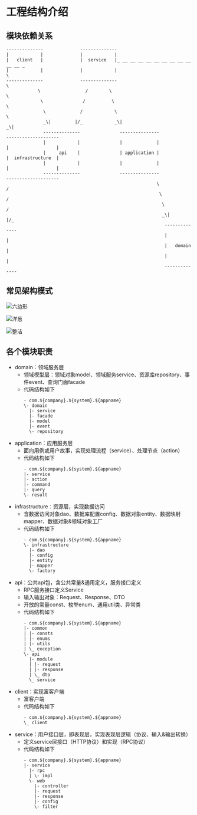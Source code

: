 # 工程结构介绍

## 模块依赖关系

    --------------              --------------
    |            |              |            |
    |   client   |              |  service   |_ __ __ __ __ __ __ __ __ __ __ __ _
    |            |              |            |                                    \                          
    --------------              --------------                                     \                          
                \                 /        \                                        \                          
                 \               /          \                                        \                          
                  \             /            \                                        \                          
                  _\|         |/_            _\|                                      _\|                        
                  --------------               ---------------               --------------------             
                  |            |               |             |               |                  |              
                  |     api    |               | application |               |  infrastructure  |              
                  |            |               |             |               |                  |              
                  --------------               ---------------               --------------------              
                                                             \                  /                                 
                                                              \                /                                 
                                                               \              /                                 
                                                               _\|          |/_                                 
                                                                --------------                                
                                                                |            |                                 
                                                                |   domain   | 
                                                                |            |
                                                                --------------

## 常见架构模式
![六边形](六边形架构.png)

![洋葱](洋葱架构.png)

![整洁](整洁架构.png)

## 各个模块职责

- domain：领域服务层
    - 领域模型层：领域对象model、领域服务service、资源库repository、事件event、查询门面facade
    - 代码结构如下
        ```
        - com.${company}.${system}.${appname}
        \- domain
          |- service
          |- facade
          |- model
          |- event
          \- repository
        ```
- application：应用服务层
    - 面向用例或用户故事，实现处理流程（service）、处理节点（action）
    - 代码结构如下
        ```
        - com.${company}.${system}.${appname}
        |- service
        |- action
        |- command
        |- query
        \- result
        ```
- infrastructure：资源层，实现数据访问
    - 含数据访问对象dao、数据库配置config、数据对象entity、数据映射mapper、数据对象&领域对象工厂
    - 代码结构如下
        ```
        - com.${company}.${system}.${appname}
        \- infrastructure
          |- dao
          |- config
          |- entity
          |- mapper
          \- factory
        ```
- api：公共api包，含公共常量&通用定义，服务接口定义
    - RPC服务接口定义Service
    - 输入输出对象：Request、Response、DTO
    - 开放的常量const、枚举enum、通用util类、异常类
    - 代码结构如下
        ```
        - com.${company}.${system}.${appname}
        |- common
        | |- consts
        | |- enums
        | |- utils
        | \_ exception
        \- api
          |- module
          | |- request
          | |- response
          | \_ dto
          \_ service
        ```
- client：实现富客户端
    - 富客户端
    - 代码结构如下
        ```
        - com.${company}.${system}.${appname}
        \_ client
        ```
- service：用户接口层，即表现层，实现表现层逻辑（协议、输入&输出转换）
    - 定义service层接口（HTTP协议）和实现（RPC协议）
    - 代码结构如下
        ```
        - com.${company}.${system}.${appname}
        |- service
          |- rpc
          | \- impl
          \- web
            |- controller
            |- request
            |- response
            |- config
            \- filter
        ```
